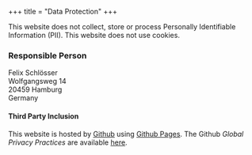 +++
title = "Data Protection"
+++

This website does not collect, store or process Personally Identifiable Information (PII). This website does not use cookies.

### Responsible Person
Felix Schlösser<br>
Wolfgangsweg 14<br>
20459 Hamburg<br>
Germany


#### Third Party Inclusion
This website is hosted by [Github](https://github.com) using [Github Pages](https://help.github.com/articles/what-is-github-pages/). The Github *Global Privacy Practices* are available [here](https://help.github.com/articles/global-privacy-practices/).
